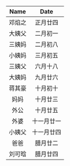 | Name | Date  |
| :--: | :---: |
| 邓焰之  | 正月廿四  |
| 大姨父  | 二月初一  |
| 三姨妈  | 二月初八  |
| 小姨妈  | 三月初五  |
| 三姨父  | 六月十八  |
| 大姨妈  | 九月廿六  |
| 蒋其豪  | 十月初十  |
|  妈妈  | 十月廿三  |
|  外公  | 十月廿五  |
|  外婆  | 十一月廿一 |
| 小姨父  | 十一月廿四 |
|  爸爸  | 腊月廿二  |
| 刘可晗  | 腊月廿四  |